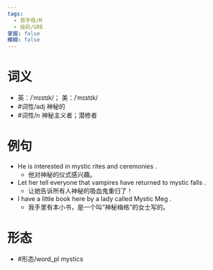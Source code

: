 ```yaml
---
tags:
  - 首字母/M
  - 级别/GRE
掌握: false
模糊: false
---
```

# 词义
- 英：/ˈmɪstɪk/； 美：/ˈmɪstɪk/
- #词性/adj  神秘的
- #词性/n  神秘主义者；潜修者
# 例句
- He is interested in mystic rites and ceremonies .
	- 他对神秘的仪式感兴趣。
- Let her tell everyone that vampires have returned to mystic falls .
	- 让她告诉所有人神秘的吸血鬼重归了！
- I have a little book here by a lady called Mystic Meg .
	- 我手里有本小书，是一个叫“神秘梅格”的女士写的。
# 形态
- #形态/word_pl mystics
